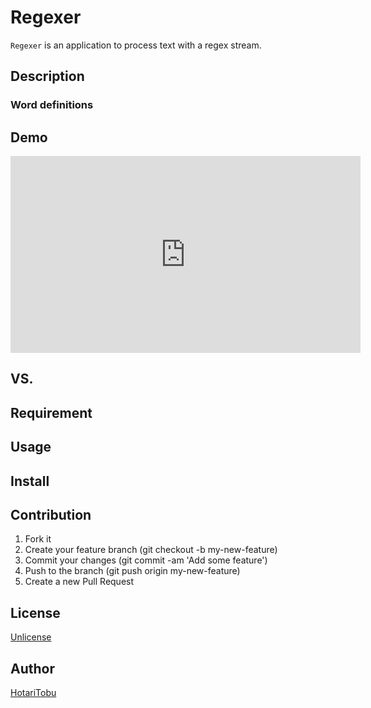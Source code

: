 # Regexer

`Regexer` is an application to process text with a regex stream.

## Description



### Word definitions



## Demo

<iframe width="560" height="315" src="https://www.youtube.com/embed/W6JeTADNjGE?si=NVzj-3Nln7sb5MJw" title="YouTube video player" frameborder="0" allow="accelerometer; autoplay; clipboard-write; encrypted-media; gyroscope; picture-in-picture; web-share" allowfullscreen></iframe>

## VS.



## Requirement



## Usage



## Install



## Contribution

1. Fork it
2. Create your feature branch (git checkout -b my-new-feature)
3. Commit your changes (git commit -am 'Add some feature')
4. Push to the branch (git push origin my-new-feature)
5. Create a new Pull Request

## License

[Unlicense](LICENSE)

## Author

[HotariTobu](https://github.com/HotariTobu)
